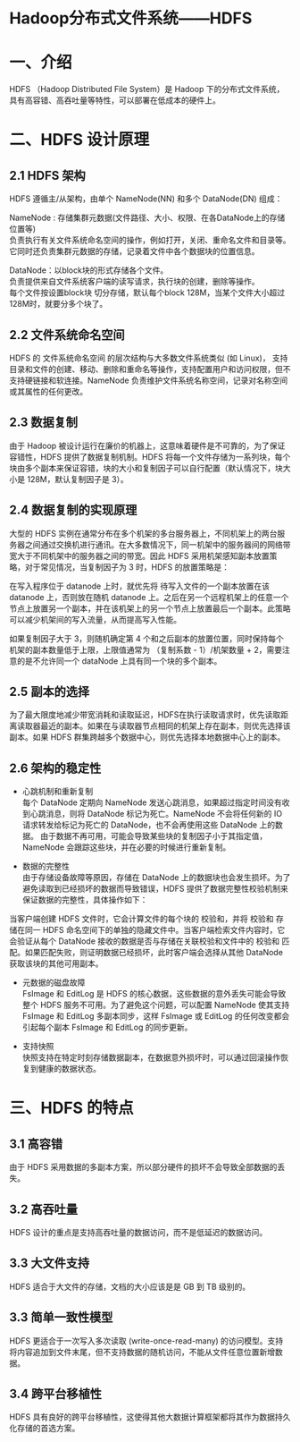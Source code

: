 

Hadoop分布式文件系统——HDFS
==============



一、介绍
==============
HDFS （Hadoop Distributed File System）是 Hadoop 下的分布式文件系统，具有高容错、高吞吐量等特性，可以部署在低成本的硬件上。


二、HDFS 设计原理
==============

2.1 HDFS 架构
--------------
HDFS 遵循主/从架构，由单个 NameNode(NN) 和多个 DataNode(DN) 组成：

NameNode : 存储集群元数据(文件路径、大小、权限、在各DataNode上的存储位置等)  
负责执行有关文件系统命名空间的操作，例如打开，关闭、重命名文件和目录等。它同时还负责集群元数据的存储，记录着文件中各个数据块的位置信息。

DataNode：以block块的形式存储各个文件。  
负责提供来自文件系统客户端的读写请求，执行块的创建，删除等操作。   
每个文件按设置block块 切分存储，默认每个block 128M，当某个文件大小超过128M时，就要分多个块了。


2.2 文件系统命名空间
--------------
HDFS 的 文件系统命名空间 的层次结构与大多数文件系统类似 (如 Linux)， 支持目录和文件的创建、移动、删除和重命名等操作，支持配置用户和访问权限，但不支持硬链接和软连接。NameNode 负责维护文件系统名称空间，记录对名称空间或其属性的任何更改。


2.3 数据复制
--------------
由于 Hadoop 被设计运行在廉价的机器上，这意味着硬件是不可靠的，为了保证容错性，HDFS 提供了数据复制机制。HDFS 将每一个文件存储为一系列块，每个块由多个副本来保证容错，块的大小和复制因子可以自行配置（默认情况下，块大小是 128M，默认复制因子是 3）。


2.4 数据复制的实现原理
--------------
大型的 HDFS 实例在通常分布在多个机架的多台服务器上，不同机架上的两台服务器之间通过交换机进行通讯。在大多数情况下，同一机架中的服务器间的网络带宽大于不同机架中的服务器之间的带宽。因此 HDFS 采用机架感知副本放置策略，对于常见情况，当复制因子为 3 时，HDFS 的放置策略是：

在写入程序位于 datanode 上时，就优先将 待写入文件的一个副本放置在该 datanode 上，否则放在随机 datanode 上。之后在另一个远程机架上的任意一个节点上放置另一个副本，并在该机架上的另一个节点上放置最后一个副本。此策略可以减少机架间的写入流量，从而提高写入性能。

如果复制因子大于 3，则随机确定第 4 个和之后副本的放置位置，同时保持每个机架的副本数量低于上限，上限值通常为 （复制系数 - 1）/机架数量 + 2，需要注意的是不允许同一个 dataNode 上具有同一个块的多个副本。


2.5 副本的选择
--------------
为了最大限度地减少带宽消耗和读取延迟，HDFS在执行读取请求时，优先读取距离读取器最近的副本。如果在与读取器节点相同的机架上存在副本，则优先选择该副本。如果 HDFS 群集跨越多个数据中心，则优先选择本地数据中心上的副本。


2.6 架构的稳定性
--------------
- 心跳机制和重新复制  
每个 DataNode 定期向 NameNode 发送心跳消息，如果超过指定时间没有收到心跳消息，则将 DataNode 标记为死亡。NameNode 不会将任何新的 IO 请求转发给标记为死亡的 DataNode，也不会再使用这些 DataNode 上的数据。   由于数据不再可用，可能会导致某些块的复制因子小于其指定值，NameNode 会跟踪这些块，并在必要的时候进行重新复制。


- 数据的完整性  
由于存储设备故障等原因，存储在 DataNode 上的数据块也会发生损坏。为了避免读取到已经损坏的数据而导致错误，HDFS 提供了数据完整性校验机制来保证数据的完整性，具体操作如下：

当客户端创建 HDFS 文件时，它会计算文件的每个块的 校验和，并将 校验和 存储在同一 HDFS 命名空间下的单独的隐藏文件中。当客户端检索文件内容时，它会验证从每个 DataNode 接收的数据是否与存储在关联校验和文件中的 校验和 匹配。如果匹配失败，则证明数据已经损坏，此时客户端会选择从其他 DataNode 获取该块的其他可用副本。


- 元数据的磁盘故障  
FsImage 和 EditLog 是 HDFS 的核心数据，这些数据的意外丢失可能会导致整个 HDFS 服务不可用。为了避免这个问题，可以配置 NameNode 使其支持 FsImage 和 EditLog 多副本同步，这样 FsImage 或 EditLog 的任何改变都会引起每个副本 FsImage 和 EditLog 的同步更新。


- 支持快照  
快照支持在特定时刻存储数据副本，在数据意外损坏时，可以通过回滚操作恢复到健康的数据状态。



三、HDFS 的特点
==============

3.1 高容错
--------------
由于 HDFS 采用数据的多副本方案，所以部分硬件的损坏不会导致全部数据的丢失。


3.2 高吞吐量
--------------
HDFS 设计的重点是支持高吞吐量的数据访问，而不是低延迟的数据访问。


3.3 大文件支持
--------------
HDFS 适合于大文件的存储，文档的大小应该是是 GB 到 TB 级别的。


3.3 简单一致性模型
--------------
HDFS 更适合于一次写入多次读取 (write-once-read-many) 的访问模型。支持将内容追加到文件末尾，但不支持数据的随机访问，不能从文件任意位置新增数据。


3.4 跨平台移植性
--------------
HDFS 具有良好的跨平台移植性，这使得其他大数据计算框架都将其作为数据持久化存储的首选方案。



